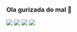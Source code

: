 ### Ola gurizada do mal 💜 
![](https://media.tenor.com/NjbtSuNRGgYAAAAC/hola-jojos-bizarre-adventure.gif)
![](https://media.tenor.com/C-S8dtjO6EcAAAAC/jojos-bizarre-adventures-jjba.gif)
![](https://media.tenor.com/bBO2LnfMLkkAAAAd/jojo-gwess-yoshi.gif)
![](https://media.tenor.com/RbmvWMGH2fsAAAAd/jojo-anime.gif)
<!--
**FlorzCavaleira/FlorzCavaleira** is a ✨ _special_ ✨ repository because its `README.md` (this file) appears on your GitHub profile.

Here are some ideas to get you started:

- 🔭 I’m currently working on ... desenhista falida
- 🌱 I’m currently learning ... Jojo's Bizarre Adventure
- 👯 I’m looking to collaborate on ... Desenhando uma HQ ebaaaaaaaaa
- 🤔 I’m looking for help with ...
- 💬 Ask me about ... Jojo's Bizarre Adventure, Steven Universo e Undertale
- 📫 How to reach me: ... Falando comigo
- 😄 Pronouns: ... ela/dela
- ⚡ Fun fact: ... Sou muito sabida. Sabo muito, muito mesmo.
-->
